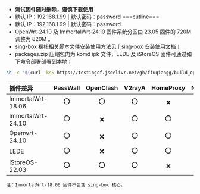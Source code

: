 - **测试固件随时删除，谨慎下载使用**
- 默认 IP：192.168.1.99 | 默认密码：password
===cutline===
- 默认 IP：192.168.1.99 | 默认密码：password
- OpenWrt-24.10 及 ImmortalWrt-24.10 固件系统分区由 23.05 固件的 720M 调整为 820M 。
- sing-box 裸核相关脚本文件安装使用方法见 ⌈ [sing-box 安装使用文档](https://github.com/ffuqiangg/build_openwrt/blob/main/doc/sing-box_new.md) ⌋
- packages.zip 压缩包内为 komd ipk 文件，LEDE 及 iStoreOS 固件可通过如下命令部署部署到本地：
```bash
sh -c "$(curl -ksS https://testingcf.jsdelivr.net/gh/ffuqiangg/build_openwrt@main/files/local_feeds.sh)"
```

|插件差异          |PassWall |OpenClash |V2rayA |HomeProxy |Nikki |DAED |
|:---              |:---:    |:---:     |:---:  |:---:     |:---: |:---:|
|ImmortalWrt-18.06 |⭕       |⭕        |⭕     |❌        |❌    |❌   |
|ImmortalWrt-24.10 |⭕       |❌        |⭕     |⭕        |⭕    |⭕   |
|Openwrt-24.10     |⭕       |❌        |⭕     |⭕        |⭕    |⭕   |
|LEDE              |⭕       |❌        |⭕     |⭕        |⭕    |⭕   |
|iStoreOS-22.03    |⭕       |⭕        |⭕     |❌        |❌    |❌   |

`注：ImmortalWrt-18.06 固件不包含 sing-box 核心。`
